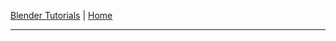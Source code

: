 [Blender Tutorials](README.md) | [Home](../../README.md)

-------------------------------------------------------------------------------
